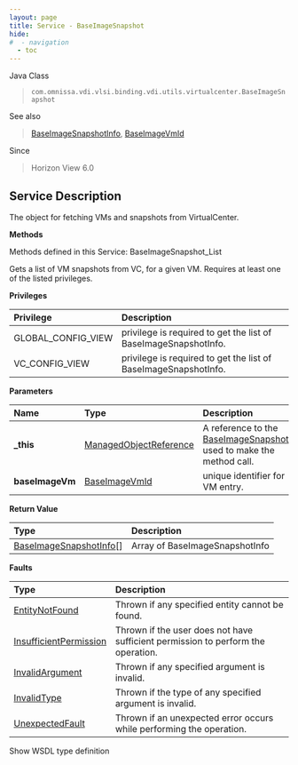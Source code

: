 ```yaml
---
layout: page
title: Service - BaseImageSnapshot
hide:
#  - navigation
  - toc
---
```








Java Class
> `com.omnissa.vdi.vlsi.binding.vdi.utils.virtualcenter.BaseImageSnapshot`

See also
> [BaseImageSnapshotInfo](vdi.utils.virtualcenter.BaseImageSnapshot.BaseImageSnapshotInfo.md), [BaseImageVmId](vdi.entity.BaseImageVmId.md)

Since
> Horizon View 6.0





## Service Description

The object for fetching VMs and snapshots from VirtualCenter.

**Methods**

Methods defined in this Service:
BaseImageSnapshot_List




Gets a list of VM snapshots from VC, for a given VM. Requires at least one of the listed privileges.

**Privileges**

Privilege | Description
:---|:---
GLOBAL_CONFIG_VIEW|  privilege is required to get the list of BaseImageSnapshotInfo.
VC_CONFIG_VIEW|  privilege is required to get the list of BaseImageSnapshotInfo.



**Parameters**

 Name | Type | Description
:---|:---|:---
**_this**| [ManagedObjectReference](vmodl.ManagedObjectReference.md)|  A reference to the [BaseImageSnapshot](vdi.utils.virtualcenter.BaseImageSnapshot.md) used to make the method call.
**baseImageVm**| [BaseImageVmId](vdi.entity.BaseImageVmId.md)|  unique identifier for VM entry.




**Return Value**

Type | Description
:---|:---
[BaseImageSnapshotInfo[]](vdi.utils.virtualcenter.BaseImageSnapshot.BaseImageSnapshotInfo.md)| Array of BaseImageSnapshotInfo



**Faults**

Type | Description
:---|:---
[EntityNotFound](vdi.fault.EntityNotFound.md)| Thrown if any specified entity cannot be found.
[InsufficientPermission](vdi.fault.InsufficientPermission.md)| Thrown if the user does not have sufficient permission to perform the operation.
[InvalidArgument](vdi.fault.InvalidArgument.md)| Thrown if any specified argument is invalid.
[InvalidType](vdi.fault.InvalidType.md)| Thrown if the type of any specified argument is invalid.
[UnexpectedFault](vdi.fault.UnexpectedFault.md)| Thrown if an unexpected error occurs while performing the operation.

Show WSDL type definition












 
